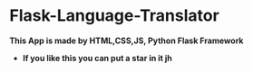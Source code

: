 # Flask-Language-Translator
<b> This App is made by HTML,CSS,JS, Python Flask Framework

- If you like this you can put a star in it
jh
